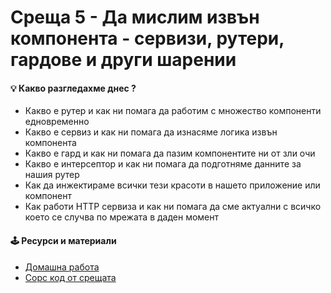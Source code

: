 # Среща 5 - Да мислим извън компонента - сервизи, рутери, гардове и други шарении

#### 💡 Какво разгледахме днес ?

- Какво е рутер и как ни помага да работим с множество компоненти едновременно
- Какво е сервиз и как ни помага да изнасяме логика извън компонента
- Какво е гард и как ни помага да пазим компонентите ни от зли очи
- Какво е интерсептор и как ни помага да подготняме данните за нашия рутер
- Как да инжектираме всички тези красоти в нашето приложение или компонент
- Как работи HTTP сервиза и как ни помага да сме актуални с всичко което се случва по мрежата в даден момент

#### 🕹️ Ресурси и материали
- [Домашна работа](./hw)
- [Сорс код от срещата](./source/)
